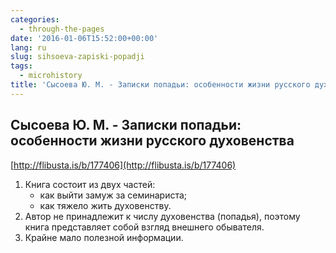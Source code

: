```yaml
---
categories:
  - through-the-pages
date: '2016-01-06T15:52:00+00:00'
lang: ru
slug: sihsoeva-zapiski-popadji
tags:
  - microhistory
title: 'Сысоева Ю. М. - Записки попадьи: особенности жизни русского духовенства'
---
```





## Сысоева Ю. М. - Записки попадьи: особенности жизни русского духовенства

[http://flibusta.is/b/177406](http://flibusta.is/b/177406)  

1.  Книга состоит из двух частей:
    * как выйти замуж за семинариста;
    * как тяжело жить духовенству.
2.  Автор не принадлежит к числу духовенства (попадья), поэтому книга представляет собой взгляд внешнего обывателя.
3.  Крайне мало полезной информации.
